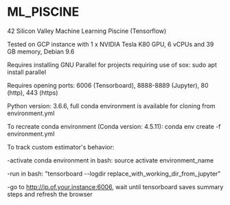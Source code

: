 # ML_PISCINE
42 Silicon Valley Machine Learning Piscine (Tensorflow)

Tested on GCP instance with 1 x NVIDIA Tesla K80 GPU, 6 vCPUs and 39 GB memory, Debian 9.6

Requires installing GNU Parallel for projects requiring use of sox: sudo apt install parallel

Requires opening ports: 6006 (Tensorboard), 8888-8889 (Jupyter), 80 (http), 443 (https)

Python version: 3.6.6, full conda environment is available for cloning from environment.yml

To recreate conda environment (Conda version: 4.5.11): conda env create -f environment.yml

To track custom estimator's behavior: 

  -activate conda environment in bash: source activate environment_name
  
  -run in bash: "tensorboard --logdir replace_with_working_dir_from_jupyter"
  
  -go to http://ip.of.your.instance:6006, wait until tensorboard saves summary steps and refresh the browser
  


